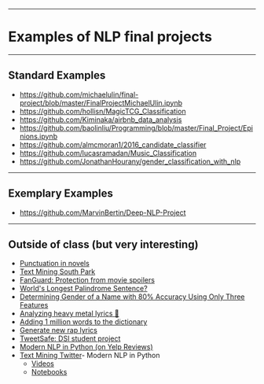 ----
Examples of NLP final projects
====

----
Standard Examples
---
- https://github.com/michaelulin/final-project/blob/master/FinalProjectMichaelUlin.ipynb
- https://github.com/hollisn/MagicTCG_Classification
- https://github.com/Kiminaka/airbnb_data_analysis
- https://github.com/baolinliu/Programming/blob/master/Final_Project/Epinions.ipynb
- https://github.com/almcmoran1/2016_candidate_classifier
- https://github.com/lucasramadan/Music_Classification
- https://github.com/JonathanHourany/gender_classification_with_nlp

----
Exemplary Examples
----
- https://github.com/MarvinBertin/Deep-NLP-Project

----
Outside of class (but very interesting)
----

- [Punctuation in novels](https://medium.com/@neuroecology/punctuation-in-novels-8f316d542ec4#.9hisbnk28)
- [Text Mining South Park](http://kaylinwalker.com/text-mining-south-park/)
- [FanGuard: Protection from movie spoilers](http://www.insightdatascience.com/blog/fanguard.html)
- [World's Longest Palindrome Sentence?](http://norvig.com/palindrome.html)
- [Determining Gender of a Name with 80% Accuracy Using Only Three Features](http://blog.ayoungprogrammer.com/2016/04/determining-gender-of-name-with-80.html)
- [Analyzing heavy metal lyrics 🤘](http://www.degeneratestate.org/posts/2016/Apr/20/heavy-metal-and-natural-language-processing-part-1/)
- [Adding 1 million words to the dictionary](https://www.youtube.com/watch?v=sum5Hq2FTsw)
- [Generate new rap lyrics](https://github.com/iluxonchik/lyricist)
- [TweetSafe: DSI student project](http://tweetsafe.us-east-1.elasticbeanstalk.com/)
- [Modern NLP in Python (on Yelp Reviews)](https://www.youtube.com/watch?v=6zm9NC9uRkk)
- [Text Mining Twitter](http://blog.aylien.com/web-summit-2016-according-twitter-text-mining-80000-tweets/)- Modern NLP in Python
    - [Videos](https://www.youtube.com/watch?v=6zm9NC9uRkk)
    - [Notebooks](https://github.com/skipgram/modern-nlp-in-python/blob/master/executable/Modern_NLP_in_Python.ipynb)